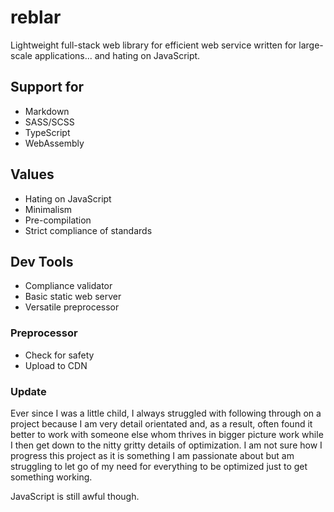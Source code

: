 # reblar

Lightweight full-stack web library for efficient web service written for large-scale applications... and hating on JavaScript.

## Support for

- Markdown
- SASS/SCSS
- TypeScript
- WebAssembly

## Values

- Hating on JavaScript
- Minimalism
- Pre-compilation
- Strict compliance of standards

## Dev Tools

- Compliance validator
- Basic static web server
- Versatile preprocessor

### Preprocessor

- Check for safety
- Upload to CDN

### Update

Ever since I was a little child, I always struggled with following through on a project because I am very detail orientated and, as a result, often found it better to work with someone else whom thrives in bigger picture work while I then get down to the nitty gritty details of optimization. I am not sure how I progress this project as it is something I am passionate about but am struggling to let go of my need for everything to be optimized just to get something working.

JavaScript is still awful though.
